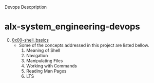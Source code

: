 Devops Descpription
# alx-system_engineering-devops
0. [0x00-shell_basics](https://github.com/gama1221/alx-system_engineering-devops/tree/main/0x00-shell_basics)
	- Some of the concepts addressed in this project are listed bellow.
        1. Meaning of Shell
        2. Navigation
        3. Manipulating Files
        4. Working with Commands
        5. Reading Man Pages
        6. LTS